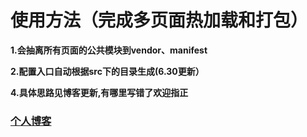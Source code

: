 # 使用方法（完成多页面热加载和打包）
**1.会抽离所有页面的公共模块到vendor、manifest**

**2.配置入口自动根据src下的目录生成(6.30更新）**

**4.具体思路见博客更新,有哪里写错了欢迎指正**

### [个人博客](http://by2z.cn)
